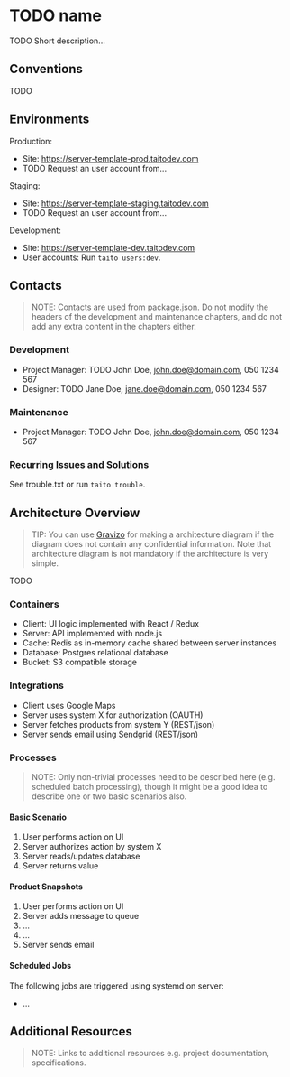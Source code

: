 # TODO name

TODO Short description...

## Conventions

TODO

## Environments

Production:

* Site: https://server-template-prod.taitodev.com
* TODO Request an user account from...

Staging:

* Site: https://server-template-staging.taitodev.com
* TODO Request an user account from...

Development:

* Site: https://server-template-dev.taitodev.com
* User accounts: Run `taito users:dev`.

## Contacts

> NOTE: Contacts are used from package.json. Do not modify the headers of the development and maintenance chapters, and do not add any extra content in the chapters either.

### Development

* Project Manager: TODO John Doe, john.doe@domain.com, 050 1234 567
* Designer: TODO Jane Doe, jane.doe@domain.com, 050 1234 567

### Maintenance

* Project Manager: TODO John Doe, john.doe@domain.com, 050 1234 567

### Recurring Issues and Solutions

See trouble.txt or run `taito trouble`.

## Architecture Overview

> TIP: You can use [Gravizo](www.gravizo.com) for making a architecture diagram if the diagram does not contain any confidential information. Note that architecture diagram is not mandatory if the architecture is very simple.

TODO

### Containers

* Client: UI logic implemented with React / Redux
* Server: API implemented with node.js
* Cache: Redis as in-memory cache shared between server instances
* Database: Postgres relational database
* Bucket: S3 compatible storage

### Integrations

* Client uses Google Maps
* Server uses system X for authorization (OAUTH)
* Server fetches products from system Y (REST/json)
* Server sends email using Sendgrid (REST/json)

### Processes

> NOTE: Only non-trivial processes need to be described here (e.g. scheduled batch processing), though it might be a good idea to describe one or two basic scenarios also.

#### Basic Scenario

1. User performs action on UI
2. Server authorizes action by system X
3. Server reads/updates database
4. Server returns value

#### Product Snapshots

1. User performs action on UI
2. Server adds message to queue
5. ...
6. ...
7. Server sends email

#### Scheduled Jobs

The following jobs are triggered using systemd on server:
* ...

## Additional Resources

> NOTE: Links to additional resources e.g. project documentation, specifications.
